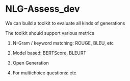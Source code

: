 # NLG-Assess_dev

We can build a toolkit to evaluate all kinds of generations


The toolkit should support various metrics

1. N-Gram / keyword matching: ROUGE, BLEU, etc

2. Model based: BERTScore, BLEURT

3. Open Generation

4. For multichoice questions: etc
